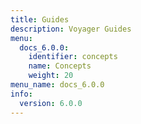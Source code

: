 ```yaml
---
title: Guides
description: Voyager Guides
menu:
  docs_6.0.0:
    identifier: concepts
    name: Concepts
    weight: 20
menu_name: docs_6.0.0
info:
  version: 6.0.0
---
```


